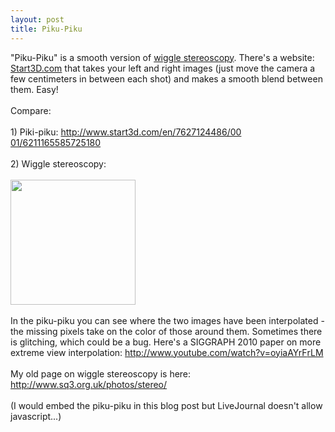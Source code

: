 ```yaml
---
layout: post
title: Piku-Piku
---
```


<div class="entry-item s2-entrytext">"Piku-Piku" is a smooth version of <a href="http://en.wikipedia.org/wiki/Stereoscopy#Wiggle_stereoscopy" rel="nofollow">wiggle stereoscopy</a>. There's a website: <a href="http://www.start3d.com" rel="nofollow">Start3D.com</a> that takes your left and right images (just move the camera a few centimeters in between each shot) and makes a smooth blend between them. Easy!<br/><br/>Compare:<br/><br/>1) Piki-piku: <a href="http://www.start3d.com/en/7627124486/0001/6211165585725180" rel="nofollow">http://www.start3d.com/en/7627124486/00<wbr></wbr>01/6211165585725180</a><br/><br/>2) Wiggle stereoscopy:<br/><br/><img src="http://www.sq3.org.uk/photos/stereo/julio.gif" width="200"/><br/><br/>In the piku-piku you can see where the two images have been interpolated - the missing pixels take on the color of those around them. Sometimes there is glitching, which could be a bug. Here's a SIGGRAPH 2010 paper on more extreme view interpolation: <a href="http://www.youtube.com/watch?v=oyiaAYrFrLM" rel="nofollow">http://www.youtube.com/watch?v=oyiaAYrF<wbr></wbr>rLM</a><br/><br/>My old page on wiggle stereoscopy is here: <a href="http://www.sq3.org.uk/photos/stereo/" rel="nofollow">http://www.sq3.org.uk/photos/stereo/<wbr></wbr></a><br/><br/>(I would embed the piku-piku in this blog post but LiveJournal doesn't allow javascript...)</div>